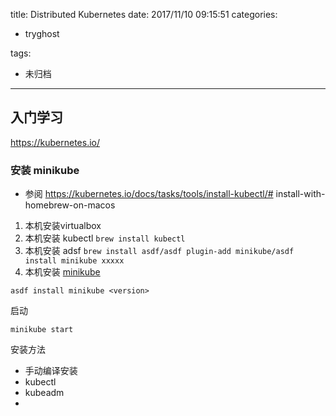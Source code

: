title: Distributed Kubernetes
date: 2017/11/10 09:15:51
categories:
 - tryghost

tags:
 - 未归档 



---

## 入门学习
https://kubernetes.io/
### 安装 minikube

* 参阅
https://kubernetes.io/docs/tasks/tools/install-kubectl/# install-with-homebrew-on-macos

 1. 本机安装virtualbox
 2. 本机安装 kubectl  ```brew install kubectl```
 3. 本机安装 adsf ```brew install asdf/asdf plugin-add minikube/asdf install minikube xxxxx ```
 3. 本机安装 [minikube](https://github.com/kubernetes/minikube/releases)
```
asdf install minikube <version> 
```

启动
```language-bash
minikube start

```


安装方法
* 手动编译安装
* kubectl
* kubeadm
* 



